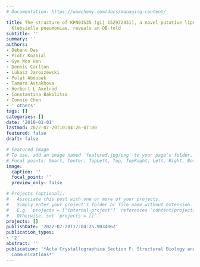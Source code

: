 ```yaml
---
# Documentation: https://wowchemy.com/docs/managing-content/

title: The structure of KPN03535 (gi| 152972051), a novel putative lipoprotein from
  Klebsiella pneumoniae, reveals an OB-fold
subtitle: ''
summary: ''
authors:
- Debanu Das
- Piotr Kozbial
- Gye Won Han
- Dennis Carlton
- Lukasz Jaroszewski
- Polat Abdubek
- Tamara Astakhova
- Herbert L Axelrod
- Constantina Bakolitsa
- Connie Chen
- ' others'
tags: []
categories: []
date: '2010-01-01'
lastmod: 2022-07-20T10:04:26-07:00
featured: false
draft: false

# Featured image
# To use, add an image named `featured.jpg/png` to your page's folder.
# Focal points: Smart, Center, TopLeft, Top, TopRight, Left, Right, BottomLeft, Bottom, BottomRight.
image:
  caption: ''
  focal_point: ''
  preview_only: false

# Projects (optional).
#   Associate this post with one or more of your projects.
#   Simply enter your project's folder or file name without extension.
#   E.g. `projects = ["internal-project"]` references `content/project/deep-learning/index.md`.
#   Otherwise, set `projects = []`.
projects: []
publishDate: '2022-07-20T17:04:25.903496Z'
publication_types:
- '2'
abstract: ''
publication: '*Acta Crystallographica Section F: Structural Biology and Crystallization
  Communications*'
---
```

